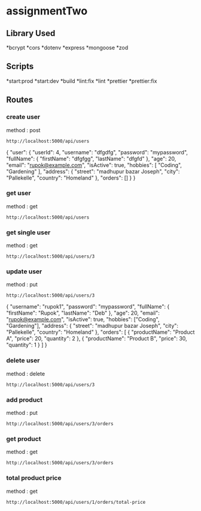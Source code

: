 # assignmentTwo

## Library Used 

*bcrypt
*cors
*dotenv
*express
*mongoose
*zod

## Scripts

*start:prod
*start:dev
*build
*lint:fix
*lint
*prettier
*prettier:fix


## Routes

### create user
method : post
```
http://localhost:5000/api/users
```
{
    "user": {
        "userId": 4,
        "username": "dfgdfg",
        "password": "mypassword",
        "fullName": {
            "firstName": "dfgfgg",
            "lastName": "dfgfd"
        },
        "age": 20,
        "email": "rupok@example.com",
        "isActive": true,
        "hobbies": [
            "Coding",
            "Gardening"
        ],
        "address": {
            "street": "madhupur bazar Joseph",
            "city": "Pallekelle",
            "country": "Homeland"
        },
        "orders": []
    }
}

### get user
method : get
```
http://localhost:5000/api/users

```
### get single user
method : get
```
http://localhost:5000/api/users/3
```

### update user
method : put
```
http://localhost:5000/api/users/3
```

{
  "username": "rupok1",
  "password": "mypassword",
  "fullName": {
    "firstName": "Rupok",
    "lastName": "Deb"
  },
  "age": 20,
  "email": "rupok@example.com",
  "isActive": true,
  "hobbies": ["Coding", "Gardening"],
  "address": {
    "street": "madhupur bazar Joseph",
    "city": "Pallekelle",
    "country": "Homeland"
  },
  "orders": [
    {
      "productName": "Product A",
      "price": 20,
      "quantity": 2
    },
    {
      "productName": "Product B",
      "price": 30,
      "quantity": 1
    }
  ]
}


### delete user
method : delete
```
http://localhost:5000/api/users/3
```


### add product 
method : put
```
http://localhost:5000/api/users/3/orders
```

### get product 
method : get
```
http://localhost:5000/api/users/3/orders
```
### total product price 
method : get
```
http://localhost:5000/api/users/1/orders/total-price
```